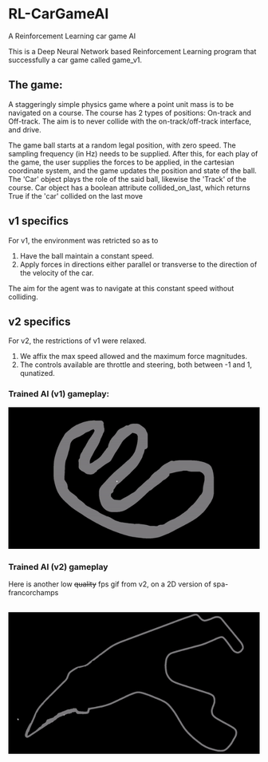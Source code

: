 # RL-CarGameAI
A Reinforcement Learning car game AI

This is a Deep Neural Network based Reinforcement Learning program that successfully a car game called game_v1.

## The game: 
A staggeringly simple physics game where a point unit mass is to be navigated on a course.
The course has 2 types of positions: On-track and Off-track. The aim is to never collide with the on-track/off-track interface,
and drive.

The game ball starts at a random legal position, with zero speed. The sampling frequency (in Hz) needs to be supplied.
After this, for each play of the game, the user supplies the forces to be applied, in the cartesian coordinate system, 
and the game updates the position and state of the ball.
The 'Car' object plays the role of the said ball, likewise the 'Track' of the course.
Car object has a boolean attribute collided_on_last, which returns True if the 'car' collided on the last move

## v1 specifics
For v1, the environment was retricted so as to
1. Have the ball maintain a constant speed.
2. Apply forces in directions either parallel or transverse to the direction of the velocity of the car.

The aim for the agent was to navigate at this constant speed without colliding.

## v2 specifics
For v2, the restrictions of v1 were relaxed.
1. We affix the max speed allowed and the maximum force magnitudes. 
1. The controls available are throttle and steering, both between -1 and 1, qunatized.


### Trained AI (v1) gameplay:
![](play.gif)

### Trained AI (v2) gameplay
Here is another low ~~quality~~ fps gif from v2, on a 2D version of spa-francorchamps<br><br>

![](gif.gif)
